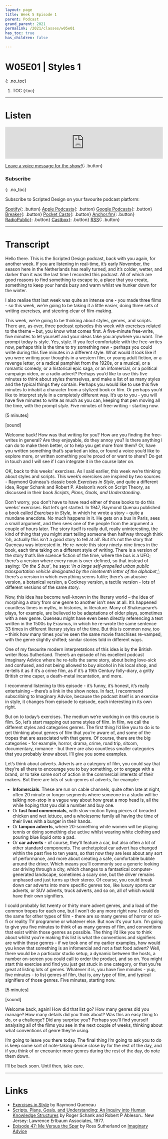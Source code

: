```yaml
---
layout: page
title: Week 5 Episode 1
parent: Podcast
grand_parent: 2021
permalink: /2021/classes/w05e01
has_toc: true
has_children: false

---
```


# W05E01 | Styles 1
{: .no_toc}

1. TOC
{:toc}


---

# Listen

<iframe src="https://anchor.fm/scripteddesign/embed/episodes/S01-W05-E01-Scripted-Design--Week-5-Episode-1-em84cr" height="102px" width="100%" frameborder="0" scrolling="no"></iframe>

<br>

[Leave a voice message for the show!](https://anchor.fm/scripteddesign/message){: .button}

### Subscribe
{: .no_toc}

Subscribe to Scripted Design on your favourite podcast platform:

[Spotify](https://open.spotify.com/show/3sYD3KyPJXnIHUY2m2uFcy){: .button} [Apple Podcasts](https://podcasts.apple.com/nl/podcast/scripted-design/id1533696064?l=en){: .button} [Google Podcasts](https://www.google.com/podcasts?feed=aHR0cHM6Ly9hbmNob3IuZm0vcy8zN2QzMjZjNC9wb2RjYXN0L3Jzcw==){: .button} [Breaker](https://breaker.audio/scripted-design){: .button} [Pocket Casts](https://pca.st/h40ivs5f){: .button} [Anchor.fm](https://anchor.fm/scripteddesign){: .button} [RadioPublic](https://radiopublic.com/scripted-design-WaxpdP){: .button} [Castbox](https://castbox.fm/channel/Scripted-Design-id3371338){: .button} [RSS](https://anchor.fm/s/37d326c4/podcast/rss){: .button}

---

# Transcript

Hello there. This is the Scripted Design podcast, back with you again, for another week. If you are listening in real-time, it’s early November, the season here in the Netherlands has really turned, and it’s colder, wetter, and darker than it was the last time I recorded this podcast. All of which are good reasons to find something to escape to, a place that you create, something to keep your hands busy and warm whilst we hunker down for the winter.

I also realise that last week was quite an intense one - you made three films - so this week, we’re going to be taking it a little easier, doing three sets of writing exercises, and steering clear of film-making.

This week, we’re going to be thinking about styles, genres, and scripts. There are, as ever, three podcast episodes this week with exercises related to the theme – but, you know what comes first. A five-minute free-write, five minutes to let yourself and your ideas take you anywhere you want. The prompt today is style. Yes, style. If you feel comfortable with the free-writes now, perhaps this is the time to try something new - perhaps you could write during this five minutes in a different style. What would it look like if you were writing your thoughts in a western film, or young adult fiction, or a revenge letter, or a radical pamphlet from the 1920s, or a musical, or a romantic comedy, or a historical epic saga, or an infomercial, or a political campaign video, or a radio advert? Perhaps you’d like to use this five minutes to think about styles themselves, and make a list of as many styles and the typical things they contain. Perhaps you would like to use this five minutes to inhabit a character from a stylized book or film. Or perhaps you’d like to interpret style in a completely different way. It’s up to you - you will have five minutes to write as much as you can, keeping that pen moving all the time, with the prompt _style_. Five minutes of free-writing - starting now.

[5 minutes]

[sound]

Welcome back! How was that writing for you? How are you finding the free-writes in general? Are they enjoyable, do they annoy you? Is there anything I can do to make them better, or to help you get more from them? Or, have you written something that’s sparked an idea, or found a voice you’d like to explore more, or written something you’re proud of or want to share? Do get in touch and I will see if I can integrate it in the course later on.

OK, back to this weeks’ exercises. As I said earlier, this week we’re thinking about styles and scripts. This week’s exercises are inspired by two sources - Raymond Quineau’s classic book _Exercises in Style_, and quite a different idea, Roger Schank and Robert P. Abelson’s work on Script Theory, as discussed in their book _Scripts, Plans, Goals, and Understanding_.

Don’t worry, you don’t have to have read either of those books to do this weeks’ exercises. But let’s get started. In 1947, Raymond Quenau published a book called _Exercises in Style_, in which he wrote a story – quite a mundane anecdote. No much happens in it. He gets on a bus in Paris, sees a small argument, and then sees one of the people from the argument a couple of hours later. The story itself is really dull, really uninteresting, the kind of thing that you might start telling someone then halfway through think ‘oh, actually this isn’t a good story to tell at all’. But it’s not the story that Queneau was interested in. He re-wrote this story ninety-nine times in the book, each time taking on a different style of writing. There is a version of the story that’s like science fiction of the time, where the bus is a UFO; there’s a version where every noun is over-defined, so that instead of saying: _‘On the S bus’_, he says: ‘_In a large self-propelled urban public transportation vehicle designated by the nineteenth letter of the alphabet_,’; there’s a version in which everything seems futile; there’s an abusive version, a botanical version, a Cockney version, a tactile version - lots of different versions of the same story.

Now, this idea has become well-known in the literary world – the idea of morphing a story from one genre to another isn’t new at all. It’s happened countless times in myths, in histories, in literature. Many of Shakespeare’s plays, for example, are believed to be adaptations of older plays, sometimes with a new genre. Queneau might have even been directly referencing a text written in the 1500s by Erasmus, in which he re-wrote the same sentence 33 times in different literary styles of the time. But this is common now, too – think how many times you’ve seen the same movie franchises re-vamped, with the genre slightly shifted; similar stories told in different ways.

One of my favourite modern interpretations of this idea is by the British writer Ross Sutherland. There’s an episode of his excellent podcast Imaginary Advice where he re-tells the same story, about being love-sick and confused, and not being allowed to buy alcohol in his local shop, and re-tells it as if it’s a crime film, as if it’s a 19th Century folly-diary, a gritty British crime caper, a death-metal incantation, and more.

I recommend listening to this episode - it’s funny, it’s honest, it’s really entertaining – there’s a link in the show notes. In fact, I recommend subscribing to Imaginary Advice, because the podcast itself is an exercise in style, it changes from episode to episode, each interesting in its own right.

But on to today’s exercises. The medium we’re working in on this course is film. So, let’s start mapping out some styles of film. In film, we call the different styles and categories genres. The first thing I’d like you to do is to get thinking about genres of film that you’re aware of, and some of the tropes that are associated with that genre. Of course, there are the big categories - for example, horror, drama, crime, road trip, sitcom, documentary, romance - but there are also countless smaller categories that you probably know about. I’ll give you some examples.

Let’s think about adverts. Adverts are a category of film, you could say that they’re all there to encourage you to buy something, or to engage with a brand, or to take some sort of action in the commercial interests of their makers. But there are lots of sub-genres of adverts, for example:



*   **Infomercials**. These are run on cable channels, quite often late at night, often 20 minute or longer segments where someone in a studio will be talking non-stop in a vague way about how great a mop head is, all the while hoping that you dial a number and buy one.
*   Or **fast food commercials**, with slow-motion flying pieces of breaded chicken and wet lettuce, and a wholesome family all having the time of their lives with a burger in their hands.
*   Or **tampon adverts**, where 20-something white women will be playing tennis or doing something else active whilst wearing white clothing and pouring blue liquid onto a pad.
*   Or **car adverts** - of course, they’ll feature a car, but also often a lot of other standard components. The archetypical car advert has changed within the past five to ten years, so that now they are less about any sort of performance, and more about creating a safe, comfortable bubble around the driver. Which means you’ll commonly see a generic looking car driving through a city, which changes to a fantastical computer-generated landscape, sometimes a scary one, but the driver remains unphased and just turns up their stereo. Of course, you could break down car adverts into more specific genres too, like luxury sports car adverts, or SUV adverts, truck adverts, and so on, all of which would have their own signifiers.

I could probably list twenty or thirty more advert genres, and a load of the common tropes for each one, but I won’t do any more right now. I could do the same for other types of film - there are so many genres of horror or sci-fi or reality TV programme or whatever else. But now it’s your turn. I’m going to give you five minutes to think of as many genres of film, and conventions that exist within those genres as possible. The thing I’d like you to think about whilst you’re making this list is what the conventions and signifiers are within those genres - if we took one of my earlier examples, how would you know that something is an infomercial and not a fast food advert? Well, there would be a particular studio setup, a dynamic between the hosts, a number on-screen you could call to order the product, and so on. You might start this exercise and find you just get stuck in one category, or that you’re great at listing lots of genres. Whatever it is, you have five minutes - yup, five minutes - to list genres of film, that is, any type of film, and typical signifiers of those genres. Five minutes, starting now.

[5 minutes]

[sound]

Welcome back, again! How did that list go? How many genres did you manage? How many details did you think about? Was this an easy thing to do, or a challenge? Did any surprise you? Perhaps you’ll find yourself analysing all of the films you see in the next couple of weeks, thinking about what conventions of genre they’re using.

I’m going to leave you there today. The final thing I’m going to ask you to do is keep some sort of note-taking device close by for the rest of the day, and if you think of or encounter more genres during the rest of the day, do note them down.

I’ll be back soon. Until then, take care.


---

# Links

- [Exercises in Style](https://en.wikipedia.org/wiki/Exercises_in_Style) by Raymond Queneau
- [Scripts, Plans, Goals, and Understanding: An Inquiry into Human Knowledge Structures](https://books.google.nl/books/about/Scripts_Plans_Goals_and_Understanding.html?id=YZ99AAAAMAAJ&redir_esc=y) by Roger Schank and Robert P Ableson.. New Jersey: Lawrence Erlbaum Associates, 1977.
- [Episode 47: Me Versus the Spar](https://soundcloud.com/ross-sutherland/47-me-versus-the-spar-parts-1-to-7) by Ross Sutherland on [Imaginary Advice](https://www.imaginaryadvice.com)
